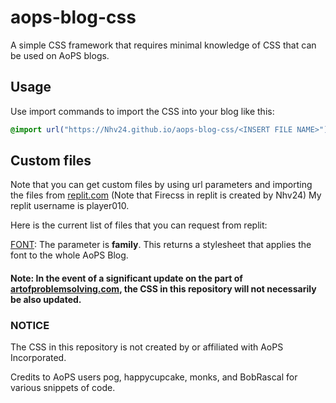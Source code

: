 # aops-blog-css
A simple CSS framework that requires minimal knowledge of CSS that can be used on AoPS blogs.

## Usage
Use import commands to import the CSS into your blog like this:
```css
@import url("https://Nhv24.github.io/aops-blog-css/<INSERT FILE NAME>");
```

## Custom files
Note that you can get custom files by using url parameters and importing the files from [replit.com](https://replit.com/@Firecss) (Note that Firecss in replit is created by Nhv24) My replit username is player010.

Here is the current list of files that you can request from replit:

[FONT](https://css.firecss.repl.co/font.css?family=EXAMPLE+FONT): The parameter is **family**. This returns a stylesheet that applies the font to the whole AoPS Blog.

#### Note: In the event of a significant update on the part of [artofproblemsolving.com](https://www.artofproblemsolving.com), the CSS in this repository will not necessarily be also updated.

### NOTICE 
The CSS in this repository is not created by or affiliated with AoPS Incorporated.


Credits to AoPS users pog, happycupcake, monks, and BobRascal for various snippets of code.
